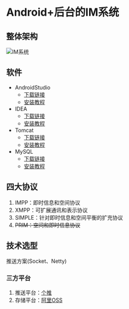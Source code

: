 # Android+后台的IM系统

## 整体架构

![IM系统](http://laibaijiang.com/IM/IM%E7%B3%BB%E7%BB%9F.png)

## 软件

- AndroidStudio
  - [下载链接]()
  - [安装教程]()
- IDEA
  - [下载链接]()
  - [安装教程]()
- Tomcat
  - [下载链接]()
  - [安装教程]()
- MySQL
  - [下载链接]()
  - [安装教程]()





## 四大协议

1. IMPP：即时信息和空间协议
2. XMPP：可扩展通讯和表示协议
3. SIMPLE：针对即时信息和空间平衡的扩充协议
4. ~~PRIM：空间和即时信息协议~~





## 技术选型

推送方案(Socket、Netty)

### 三方平台

1. 推送平台：[个推]()
2. 存储平台：[阿里OSS]()

